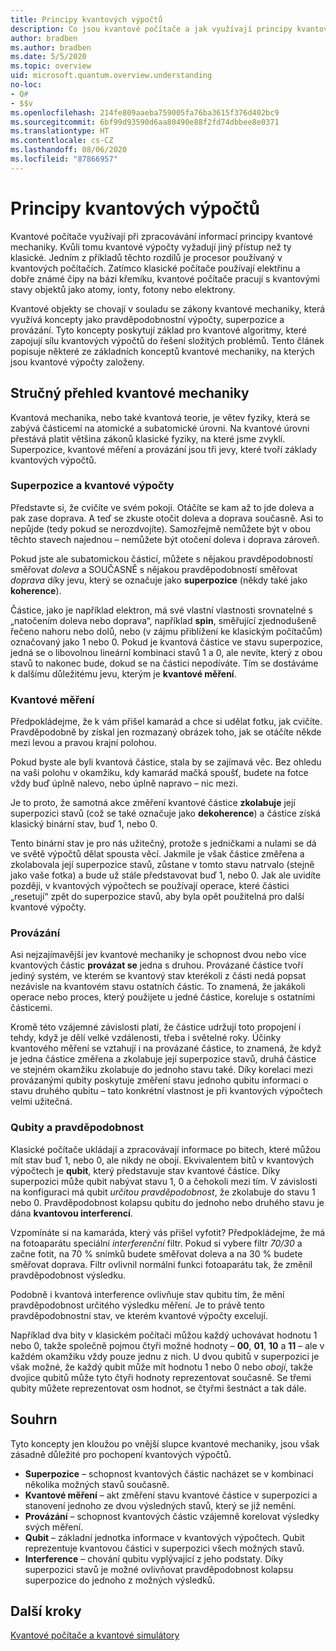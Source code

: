 ```yaml
---
title: Principy kvantových výpočtů
description: Co jsou kvantové počítače a jak využívají principy kvantové mechaniky?
author: bradben
ms.author: bradben
ms.date: 5/5/2020
ms.topic: overview
uid: microsoft.quantum.overview.understanding
no-loc:
- Q#
- $$v
ms.openlocfilehash: 214fe809aaeba759005fa76ba3615f376d402bc9
ms.sourcegitcommit: 6bf99d93590d6aa80490e88f2fd74dbbee8e0371
ms.translationtype: HT
ms.contentlocale: cs-CZ
ms.lasthandoff: 08/06/2020
ms.locfileid: "87866957"
---
```

# <a name="understanding-quantum-computing"></a>Principy kvantových výpočtů

Kvantové počítače využívají při zpracovávání informací principy kvantové mechaniky. Kvůli tomu kvantové výpočty vyžadují jiný přístup než ty klasické.  Jedním z příkladů těchto rozdílů je procesor používaný v kvantových počítačích.  Zatímco klasické počítače používají elektřinu a dobře známé čipy na bázi křemíku, kvantové počítače pracují s kvantovými stavy objektů jako atomy, ionty, fotony nebo elektrony.  

Kvantové objekty se chovají v souladu se zákony kvantové mechaniky, která využívá koncepty jako pravděpodobnostní výpočty, superpozice a provázání. Tyto koncepty poskytují základ pro kvantové algoritmy, které zapojují sílu kvantových výpočtů do řešení složitých problémů. Tento článek popisuje některé ze základních konceptů kvantové mechaniky, na kterých jsou kvantové výpočty založeny.

## <a name="a-birds-eye-view-of-quantum-mechanics"></a>Stručný přehled kvantové mechaniky

Kvantová mechanika, nebo také kvantová teorie, je větev fyziky, která se zabývá částicemi na atomické a subatomické úrovni. Na kvantové úrovni přestává platit většina zákonů klasické fyziky, na které jsme zvyklí. Superpozice, kvantové měření a provázání jsou tři jevy, které tvoří základy kvantových výpočtů.  

### <a name="superposition-vs-binary-computing"></a>Superpozice a kvantové výpočty

Představte si, že cvičíte ve svém pokoji. Otáčíte se kam až to jde doleva a pak zase doprava. A teď se zkuste otočit doleva a doprava současně. Asi to nepůjde (tedy pokud se nerozdvojíte).  Samozřejmě nemůžete být v obou těchto stavech najednou – nemůžete být otočení doleva i doprava zároveň.

Pokud jste ale subatomickou částicí, můžete s nějakou pravděpodobností směřovat *doleva* a SOUČASNĚ s nějakou pravděpodobností směřovat *doprava* díky jevu, který se označuje jako **superpozice** (někdy také jako **koherence**).

Částice, jako je například elektron, má své vlastní vlastnosti srovnatelné s „natočením doleva nebo doprava“, například **spin**, směřující zjednodušeně řečeno nahoru nebo dolů, nebo (v zájmu přiblížení ke klasickým počítačům) označovaný jako 1 nebo 0. Pokud je kvantová částice ve stavu superpozice, jedná se o libovolnou lineární kombinaci stavů 1 a 0, ale nevíte, který z obou stavů to nakonec bude, dokud se na částici nepodíváte. Tím se dostáváme k dalšímu důležitému jevu, kterým je **kvantové měření**.

### <a name="quantum-measurement"></a>Kvantové měření

Předpokládejme, že k vám přišel kamarád a chce si udělat fotku, jak cvičíte. Pravděpodobně by získal jen rozmazaný obrázek toho, jak se otáčíte někde mezi levou a pravou krajní polohou.

Pokud byste ale byli kvantová částice, stala by se zajímavá věc. Bez ohledu na vaši polohu v okamžiku, kdy kamarád mačká spoušť, budete na fotce vždy buď úplně nalevo, nebo úplně napravo – nic mezi.

Je to proto, že samotná akce změření kvantové částice **zkolabuje** její superpozici stavů (což se také označuje jako **dekoherence**) a částice získá klasický binární stav, buď 1, nebo 0.

Tento binární stav je pro nás užitečný, protože s jedničkami a nulami se dá ve světě výpočtů dělat spousta věcí. Jakmile je však částice změřena a zkolabovala její superpozice stavů, zůstane v tomto stavu natrvalo (stejně jako vaše fotka) a bude už stále představovat buď 1, nebo 0. Jak ale uvidíte později, v kvantových výpočtech se používají operace, které částici „resetují“ zpět do superpozice stavů, aby byla opět použitelná pro další kvantové výpočty.

### <a name="entanglement"></a>Provázání

Asi nejzajímavější jev kvantové mechaniky je schopnost dvou nebo více kvantových částic **provázat se** jedna s druhou. Provázané částice tvoří jediný systém, ve kterém se kvantový stav kterékoli z části nedá popsat nezávisle na kvantovém stavu ostatních částic. To znamená, že jakákoli operace nebo proces, který použijete u jedné částice, koreluje s ostatními částicemi.

Kromě této vzájemné závislosti platí, že částice udržují toto propojení i tehdy, když je dělí velké vzdálenosti, třeba i světelné roky. Účinky kvantového měření se vztahují i na provázané částice, to znamená, že když je jedna částice změřena a zkolabuje její superpozice stavů, druhá částice ve stejném okamžiku zkolabuje do jednoho stavu také. Díky korelaci mezi provázanými qubity poskytuje změření stavu jednoho qubitu informaci o stavu druhého qubitu – tato konkrétní vlastnost je při kvantových výpočtech velmi užitečná.

### <a name="qubits-and-probability"></a>Qubity a pravděpodobnost

Klasické počítače ukládají a zpracovávají informace po bitech, které můžou mít stav buď 1, nebo 0, ale nikdy ne obojí. Ekvivalentem bitů v kvantových výpočtech je **qubit**, který představuje stav kvantové částice. Díky superpozici může qubit nabývat stavu 1, 0 a čehokoli mezi tím. V závislosti na konfiguraci má qubit *určitou pravděpodobnost*, že zkolabuje do stavu 1 nebo 0. Pravděpodobnost kolapsu qubitu do jednoho nebo druhého stavu je dána **kvantovou interferencí**. 

Vzpomínáte si na kamaráda, který vás přišel vyfotit? Předpokládejme, že má na fotoaparátu speciální *interferenční* filtr. Pokud si vybere filtr *70/30* a začne fotit, na 70 % snímků budete směřovat doleva a na 30 % budete směřovat doprava. Filtr ovlivnil normální funkci fotoaparátu tak, že změnil pravděpodobnost výsledku.

Podobně i kvantová interference ovlivňuje stav qubitu tím, že mění pravděpodobnost určitého výsledku měření. Je to právě tento pravděpodobnostní stav, ve kterém kvantové výpočty excelují.

Například dva bity v klasickém počítači můžou každý uchovávat hodnotu 1 nebo 0, takže společně pojmou čtyři možné hodnoty – **00**, **01**, **10** a **11** – ale v každém okamžiku vždy pouze jednu z nich. U dvou qubitů v superpozici je však možné, že každý qubit může mít hodnotu 1 nebo 0 nebo *obojí*, takže dvojice qubitů může tyto čtyři hodnoty reprezentovat současně. Se třemi qubity můžete reprezentovat osm hodnot, se čtyřmi šestnáct a tak dále.

## <a name="summary"></a>Souhrn

Tyto koncepty jen kloužou po vnější slupce kvantové mechaniky, jsou však zásadně důležité pro pochopení kvantových výpočtů.

- **Superpozice** – schopnost kvantových částic nacházet se v kombinaci několika možných stavů současně.
- **Kvantové měření** – akt změření stavu kvantové částice v superpozici a stanovení jednoho ze dvou výsledných stavů, který se již nemění.
- **Provázání** – schopnost kvantových částic vzájemně korelovat výsledky svých měření.
- **Qubit** – základní jednotka informace v kvantových výpočtech. Qubit reprezentuje kvantovou částici v superpozici všech možných stavů.
- **Interference** – chování qubitu vyplývající z jeho podstaty. Díky superpozici stavů je možné ovlivňovat pravděpodobnost kolapsu superpozice do jednoho z možných výsledků.

## <a name="next-steps"></a>Další kroky

[Kvantové počítače a kvantové simulátory](xref:microsoft.quantum.overview.simulators)
